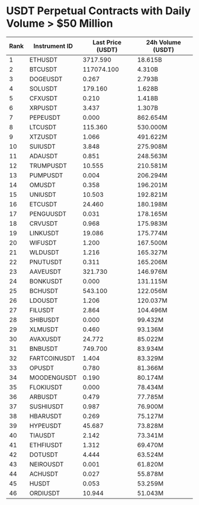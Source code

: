 # USDT Perpetual Contracts with Daily Volume > $50 Million

| Rank | Instrument ID | Last Price (USDT) | 24h Volume (USDT) |
|------|---------------|-------------------|-------------------|
| 1 | ETHUSDT | 3717.590 | 18.615B |
| 2 | BTCUSDT | 117074.100 | 4.310B |
| 3 | DOGEUSDT | 0.267 | 2.793B |
| 4 | SOLUSDT | 179.160 | 1.628B |
| 5 | CFXUSDT | 0.210 | 1.418B |
| 6 | XRPUSDT | 3.437 | 1.307B |
| 7 | PEPEUSDT | 0.000 | 862.654M |
| 8 | LTCUSDT | 115.360 | 530.000M |
| 9 | XTZUSDT | 1.066 | 491.622M |
| 10 | SUIUSDT | 3.848 | 275.908M |
| 11 | ADAUSDT | 0.851 | 248.563M |
| 12 | TRUMPUSDT | 10.555 | 210.581M |
| 13 | PUMPUSDT | 0.004 | 206.294M |
| 14 | OMUSDT | 0.358 | 196.201M |
| 15 | UNIUSDT | 10.503 | 192.821M |
| 16 | ETCUSDT | 24.460 | 180.198M |
| 17 | PENGUUSDT | 0.031 | 178.165M |
| 18 | CRVUSDT | 0.968 | 175.983M |
| 19 | LINKUSDT | 19.086 | 175.774M |
| 20 | WIFUSDT | 1.200 | 167.500M |
| 21 | WLDUSDT | 1.216 | 165.327M |
| 22 | PNUTUSDT | 0.311 | 165.206M |
| 23 | AAVEUSDT | 321.730 | 146.976M |
| 24 | BONKUSDT | 0.000 | 131.115M |
| 25 | BCHUSDT | 543.100 | 122.056M |
| 26 | LDOUSDT | 1.206 | 120.037M |
| 27 | FILUSDT | 2.864 | 104.496M |
| 28 | SHIBUSDT | 0.000 | 99.432M |
| 29 | XLMUSDT | 0.460 | 93.136M |
| 30 | AVAXUSDT | 24.772 | 85.022M |
| 31 | BNBUSDT | 749.700 | 83.934M |
| 32 | FARTCOINUSDT | 1.404 | 83.329M |
| 33 | OPUSDT | 0.780 | 81.366M |
| 34 | MOODENGUSDT | 0.190 | 80.174M |
| 35 | FLOKIUSDT | 0.000 | 78.434M |
| 36 | ARBUSDT | 0.479 | 77.785M |
| 37 | SUSHIUSDT | 0.987 | 76.900M |
| 38 | HBARUSDT | 0.269 | 75.127M |
| 39 | HYPEUSDT | 45.687 | 73.828M |
| 40 | TIAUSDT | 2.142 | 73.341M |
| 41 | ETHFIUSDT | 1.312 | 69.470M |
| 42 | DOTUSDT | 4.444 | 63.524M |
| 43 | NEIROUSDT | 0.001 | 61.820M |
| 44 | ACHUSDT | 0.027 | 55.878M |
| 45 | HUSDT | 0.053 | 53.259M |
| 46 | ORDIUSDT | 10.944 | 51.043M |
